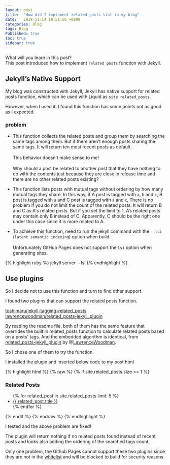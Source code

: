 ```yaml
---
layout: post
title:  "How did I implement related posts list in my blog"
date:   2018-11-14 10:51:56 +0800
categories: Blog
tags: Blog
Published: true
toc: true
sidebar: true
---
```

What will you learn in this post?     
This post introduced how to implement `related posts` function with Jekyll. 

## Jekyll’s Native Support
My blog was constructed with Jekyll, Jekyll has native support for related posts function, which can be used with Liquid as `site.related_posts`. 

However, when I used it, I found this function has some points not as good as I expected.

### problem
+ This function collects the related posts and group them by searching the same tags among them. But if there aren’t enough posts sharing the same tags. It will return ten most recent posts as default.<br>   
This behavior doesn't make sense to me!<br>         
Why should a post be related to another post that they have nothing to do with the contents just because they are close in release time and there are no other related posts existing?

+ This function lists posts with mutual tags without ordering by how many mutual tags they share. In this way, if A post is tagged with `a`, `b` and `c`, B post is tagged with `a` and C post is tagged with `a` and `c`, There is no problem if you do not limit the count of the related posts. It will return B and C as A's related posts. But if you set the limit to 1, A’s related posts may contain only B instead of C. Apparently, C should be the right one under this case since it is more related to A.

+  To achieve this function, need to run the jekyll command with the `--lsi` (`latent semantic indexing`) option when build.<br>   
Unfortunately GitHub Pages does not support the `lsi` option when generating sites.

{% highlight ruby %}
jekyll server --lsi
{% endhighlight %}


## Use plugins
So I decide not to use this function and turn to find other support. 

I found two plugins that can support the related posts function.    

[toshimaru/jekyll-tagging-related_posts](https://github.com/toshimaru/jekyll-tagging-related_posts)    
[lawrencewoodman/related_posts-jekyll_plugin](https://github.com/LawrenceWoodman/related_posts-jekyll_plugin)  

By reading the readme file, both of them has the same feature that overrides the built in related_posts function to calculate related posts based on a posts' tags. And the embedded algorithm is identical, from [related_posts-jekyll_plugin](https://github.com/LawrenceWoodman/related_posts-jekyll_plugin) by @[LawrenceWoodman](https://github.com/LawrenceWoodman).

So I chose one of them to try the function. 

I installed the plugin and inserted below code to my post.html

{% highlight html %}
{% raw %}
{% if site.related_posts.size >= 1 %}
<div>
  <h3>Related Posts</h3>
  <ul>
  {% for related_post in site.related_posts limit: 5 %}
    <li><a href="{{ related_post.url }}">{{ related_post.title }}</a></li>
  {% endfor %}
  </ul>
</div>
{% endif %}
{% endraw %}
{% endhighlight %}

I tested and the above problem are fixed!

The plugin will return nothing if no related posts found instead of recent posts and looks also adding the ordering of the searched tags count. 

Only one problem, the Github Pages cannot support these two plugins since they are not in the [whitelist](https://pages.github.com/versions/) and will be blocked to build for security reasons.
